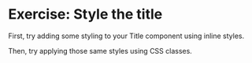 # Exercise: Style the title

First, try adding some styling to your Title component using inline styles.

Then, try applying those same styles using CSS classes.
